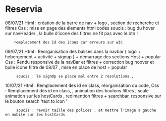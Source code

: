# Reservia

08/07/21 Html : création de la barre de nav + logo , section de recherche et filtres 
         Css : mise en page des élements html codés 
         soucis : bug du hover sur navHeader , la bulle d'icone des filtres ne fit pas avec le btn !  

        remplacement des Id des icons car erreurs sur w3c 
        
09/07/21 Html : Réorganisation des balises dans la navbar ( logo + hebergement + activité +  signup ) + démarrage des sections Host + popular 
         Css : Rendu responsive de la navBar et filtres + correction bug hoover et bulle icone filtre de 08/07 , mise en place de host + popular 
         
         soucis : le signUp se place mal entre 2 resolutions , 

10/07/21 Html : Remplacement des id en class, réorganisation du code,
         Css : Remplacement des id en class, , animation des boutons filtres , scale animation sur les hostCards , redimention filtres + searchbar,
         responsive sur le bouton search 'text to icon '
         
         soucis : revoir taille des polices , et mettre l'image a gauche en mobile sur les hostCards 
